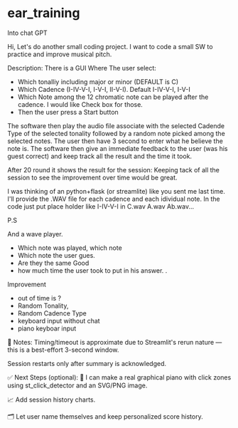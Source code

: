 # ear_training
Into chat GPT

Hi,
Let's do another small coding project.
I want to code a small SW to practice and improve musical pitch.

Description:
There is a GUI Where The user select:
* Which tonalliy including major or minor (DEFAULT is C)
* Which Cadence (I-IV-V-I, I-V-I, II-V-I). Default I-IV-V-I, I-V-I
* Which Note among the 12 chromatic note can be played after the cadence. I would like Check box for those.
* Then the user press a Start button

The software then play the audio file associate with the selected Cadende Type of the selected tonality followed by a random note picked among the selected notes.
The user then have 3 second to enter what he believe the note is.
The software then give an immediate feedback to the user (was his guest correct) and keep track all the result and the time it took.

After 20 round it shows the result for the session:
Keeping tack of all the session to see the improvement over time would be great.

I was thinking of an python+flask (or streamlite) like you sent me last time.
I'll provide the .WAV file for each cadence and each idividual note. In the code just put place holder like
I-IV-V-I in C.wav
A.wav
Ab.wav...

P.S


And a wave player.

* Which note was played, which note
* Which note the user gues.
* Are they the same Good
* how much time the user took to put in his answer.
.

Improvement
* out of time is ?
* Random Tonality,
* Random Cadence Type
* keyboard input without chat
* piano keyboar input

🧠 Notes:
Timing/timeout is approximate due to Streamlit's rerun nature — this is a best-effort 3-second window.

Session restarts only after summary is acknowledged.


✅ Next Steps (optional):
🎹 I can make a real graphical piano with click zones using st_click_detector and an SVG/PNG image.

📈 Add session history charts.

🗂 Let user name themselves and keep personalized score history.

